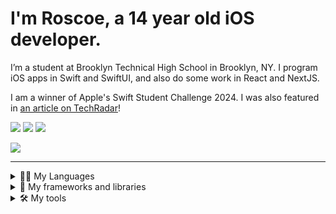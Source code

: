 # I'm Roscoe, a 14 year old iOS developer.
I’m a student at Brooklyn Technical High School in Brooklyn, NY. I program iOS apps in Swift and SwiftUI, and also do some work in React and NextJS.

I am a winner of Apple's Swift Student Challenge 2024. I was also featured in [an article on TechRadar](https://www.techradar.com/computing/websites-apps/i-met-two-incredible-teenage-swift-coders-who-might-care-more-about-climate-change-than-you)!

<a href="https://twitter.com/knotbin"><img src="https://img.shields.io/badge/Twitter-1DA1F2?style=for-the-badge&logo=twitter&logoColor=white"><a>
<a href="https://bsky.app/profile/knotbin.xyz"><img src="https://img.shields.io/badge/Bluesky-0285FF?logo=bluesky&logoColor=fff&style=for-the-badge"><a>
<a href="https://threads.net/@/knotbin"><img src="https://img.shields.io/badge/Threads-000000?style=for-the-badge&logo=Threads&logoColor=white"><a>

<img src="https://github-readme-stats-git-masterrstaa-rickstaa.vercel.app/api?username=knotbin" />

---
<details>
  <summary>👨‍💻 My Languages</summary>
  <img src="https://img.shields.io/badge/Swift-FA7343?style=for-the-badge&logo=swift&logoColor=white"> <img src="https://img.shields.io/badge/JavaScript-F7DF1E?style=for-the-badge&logo=javascript&logoColor=black"> <img src="https://img.shields.io/badge/C%23-239120?style=for-the-badge&logo=csharp&logoColor=white"> 
</details>


<details>
  <summary>🧱 My frameworks and libraries</summary>
  <img src="https://img.shields.io/badge/SwiftUI-blue?style=for-the-badge&logo=Swift&logoColor=white"> <img src="https://img.shields.io/badge/React-20232A?style=for-the-badge&logo=react&logoColor=61DAFB"> <img src="https://img.shields.io/badge/next%20js-000000?style=for-the-badge&logo=nextdotjs&logoColor=white">
</details>

<details>
  <summary>🛠️ My tools</summary>
  <img src="https://img.shields.io/badge/Xcode-007ACC?style=for-the-badge&logo=Xcode&logoColor=white"> <img src="https://img.shields.io/badge/VSCode-0078D4?style=for-the-badge&logo=visual%20studio%20code&logoColor=white"> <img src="https://img.shields.io/badge/mac%20os-000000?style=for-the-badge&logo=apple&logoColor=white">
</details>

<!--
**knotbin/knotbin** is a ✨ _special_ ✨ repository because its `README.md` (this file) appears on your GitHub profile.

Here are some ideas to get you started:

- 🔭 I’m currently working on ...
- 🌱 I’m currently learning ...
- 👯 I’m looking to collaborate on ...
- 🤔 I’m looking for help with ...
- 💬 Ask me about ...
- 📫 How to reach me: ...
- 😄 Pronouns: ...
- ⚡ Fun fact: ...
-->
